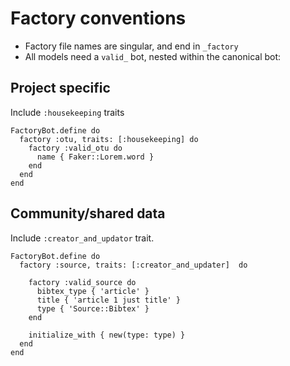 # Factory conventions

* Factory file names are singular, and end in `_factory`
* All models need a `valid_` bot, nested within the canonical bot:

## Project specific 

Include `:housekeeping` traits

```
FactoryBot.define do
  factory :otu, traits: [:housekeeping] do
    factory :valid_otu do
      name { Faker::Lorem.word }
    end
  end
end
```

## Community/shared data

Include `:creator_and_updator` trait.

```
FactoryBot.define do
  factory :source, traits: [:creator_and_updater]  do

    factory :valid_source do
      bibtex_type { 'article' }
      title { 'article 1 just title' }
      type { 'Source::Bibtex' }
    end

    initialize_with { new(type: type) }
  end
end
```

